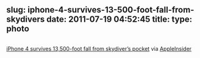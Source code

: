 slug: iphone-4-survives-13-500-foot-fall-from-skydivers
date: 2011-07-19 04:52:45
title: 
type: photo
---

<a href="http://www.appleinsider.com/articles/11/07/18/iphone_4_survives_13500_foot_fall_from_skydivers_pocket.html"><img src="{{@asset.url swerner/tumblr/2011-07-19-iphone-4-survives-13-500-foot-fall-from-skydivers-9f666e76c3.jpeg}}" alt=""/></a>

[iPhone 4 survives 13,500-foot fall from skydiver’s pocket](http://www.appleinsider.com/articles/11/07/18/iphone_4_survives_13500_foot_fall_from_skydivers_pocket.html) via [AppleInsider](http://www.appleinsider.com/articles/11/07/18/iphone_4_survives_13500_foot_fall_from_skydivers_pocket.html)
